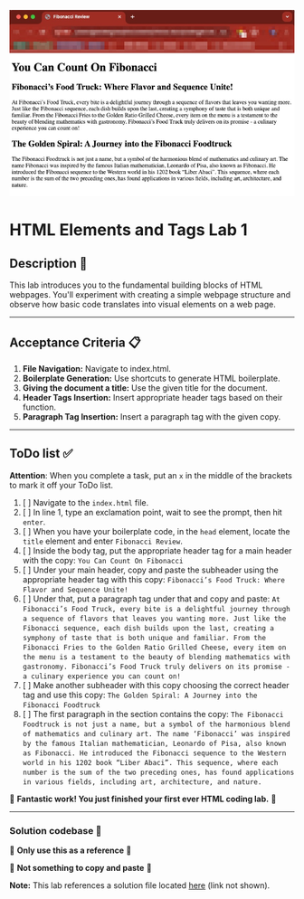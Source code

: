 !["final rendering for try it togehter"](assets/images/html_elements_lab_2_render.jpg)
# HTML Elements and Tags Lab 1

## Description 📄
This lab introduces you to the fundamental building blocks of HTML webpages. You'll experiment with creating a simple webpage structure and observe how basic code translates into visual elements on a web page.

---

## Acceptance Criteria 📋
1. **File Navigation:** Navigate to index.html.
2. **Boilerplate Generation:** Use shortcuts to generate HTML boilerplate.
3. **Giving the document a title:** Use the given title for the document.
4. **Header Tags Insertion:** Insert appropriate header tags based on their function.
5. **Paragraph Tag Insertion:** Insert a paragraph tag with the given copy.

---

## ToDo list ✅
**Attention**: When you complete a task, put an `x` in the middle of the brackets to mark it off your ToDo list.

1. [ ] Navigate to the `index.html` file. 
2. [ ] In line 1, type an exclamation point, wait to see the prompt, then hit `enter`.
3. [ ] When you have your boilerplate code, in the `head` element, locate the `title` element and enter `Fibonacci Review`.
4. [ ] Inside the body tag, put the appropriate header tag for a main header with the copy: 
   `You Can Count On Fibonacci`
5. [ ] Under your main header, copy and paste the subheader using the appropriate header tag with this copy: 
   `Fibonacci’s Food Truck: Where Flavor and Sequence Unite!` 
6. [ ] Under that, put a paragraph tag under that and copy and paste:
    `At Fibonacci’s Food Truck, every bite is a delightful journey through a sequence of flavors that leaves you wanting more. Just like the Fibonacci sequence, each dish builds upon the last, creating a symphony of taste that is both unique and familiar. From the Fibonacci Fries to the Golden Ratio Grilled Cheese, every item on the menu is a testament to the beauty of blending mathematics with gastronomy. Fibonacci’s Food Truck truly delivers on its promise - a culinary experience you can count on!` 
7. [ ] Make another subheader with this copy choosing the correct header tag and use this copy:
    `The Golden Spiral: A Journey into the Fibonacci Foodtruck`
8. [ ] The first paragraph in the section contains the copy:
   `The Fibonacci Foodtruck is not just a name, but a symbol of the harmonious blend of mathematics and culinary art. The name ‘Fibonacci’ was inspired by the famous Italian mathematician, Leonardo of Pisa, also known as Fibonacci. He introduced the Fibonacci sequence to the Western world in his 1202 book “Liber Abaci”. This sequence, where each number is the sum of the two preceding ones, has found applications in various fields, including art, architecture, and nature.`

 
🎊 **Fantastic work! You just finished your first ever HTML coding lab.** 🎊

---

### Solution codebase 👀
🛑 **Only use this as a reference** 🛑

💾 **Not something to copy and paste** 💾

**Note:**  This lab references a solution file located [here](https://github.com/HackerUSA-CE/sdai-ic-d1-html-elements-2/blob/together-solution/README.md) (link not shown).
